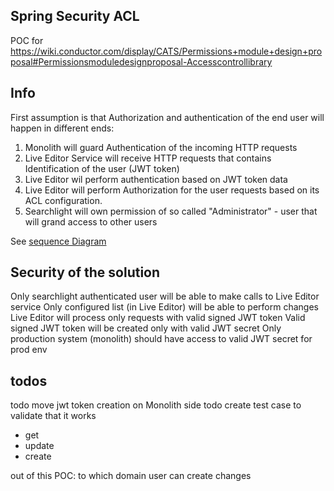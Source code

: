 ## Spring Security ACL

POC for https://wiki.conductor.com/display/CATS/Permissions+module+design+proposal#Permissionsmoduledesignproposal-Accesscontrollibrary


## Info
First assumption is that Authorization and authentication of the end user will happen in different ends:
 1. Monolith will guard Authentication of the incoming  HTTP requests
 2. Live Editor Service will receive HTTP requests that contains Identification of the user (JWT token)
 3. Live Editor wil perform authentication based on JWT token data
 4. Live Editor will perform Authorization for the user requests based on its ACL configuration.
 5. Searchlight will own permission of so called "Administrator" - user that will grand access to other users 
 
 See [sequence Diagram](https://sequencediagram.org/index.html#initialData=title%20Live%20Editor%20Access%20Control%20list%0A%0Aactor%20User%0Aparticipant%20Monolith%0Aparticipant%20Live%20Editor%0Adatabase%20Live%20Editor%20DB%0A%0A%0AUser%20%3C-%3EMonolith%3A%20init%20sessions%20(authentication)%0AUser%20-%3E%20Monolith%3A%20request%20Live%20Editor%20action%0Aactivate%20Monolith%0AMonolith%20-%3EMonolith%3A%20extend%20request%20%5Cn%20with%20user%20identification%20%5Cn%20(JWT%20token)%0AMonolith%20-%3ELive%20Editor%3Arequest%0Adeactivate%20Monolith%0Aactivate%20Live%20Editor%0ALive%20Editor%20-%3ELive%20Editor%3A%20extract%20user%20identity%0ALive%20Editor%20%3C-%3ELive%20Editor%20DB%3A%20validate%20access%20based%20on%20provided%20identity%0ALive%20Editor%20-%3E%5D%3Ado%20live%20changes%20if%20allowed)
 
 
 ## Security of the solution
 Only searchlight authenticated user will be able to make calls to Live Editor service
 Only configured list (in Live Editor) will be able to perform changes
 Live Editor will process only requests with valid signed JWT token
 Valid signed JWT token will be created only with valid JWT secret
 Only production system (monolith) should have access to valid JWT secret for prod env
 
 ## todos
 
 
 todo move jwt token creation on Monolith side
 todo create test case to validate that it works
 - get
 - update
 - create
 

 out of this POC: to which domain user can create changes   